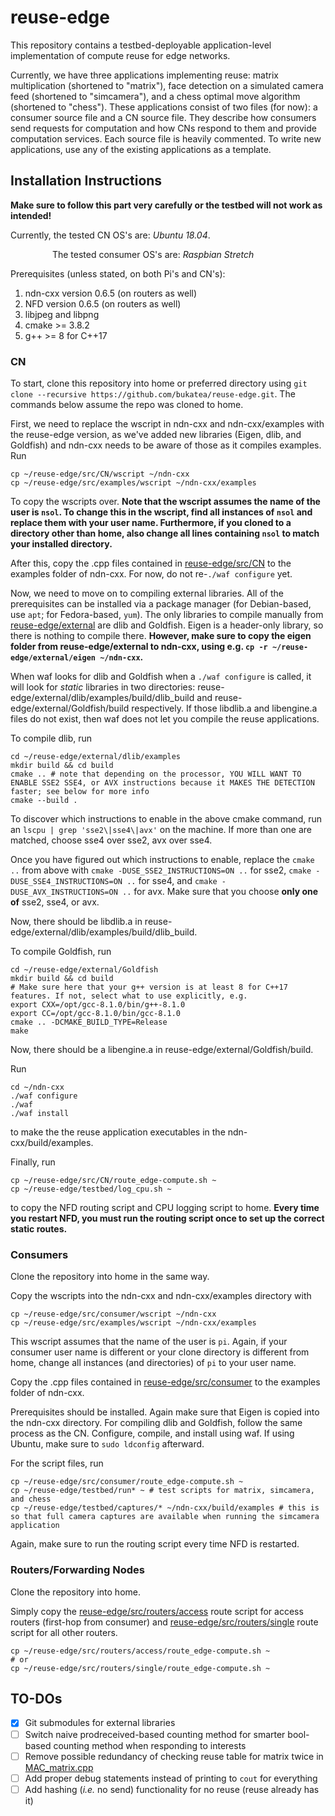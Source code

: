 # reuse-edge
This repository contains a testbed-deployable application-level implementation of compute reuse for edge networks.
<!--- as described in the seminal SEC paper *ICedge*. --->

Currently, we have three applications implementing reuse: matrix multiplication (shortened to "matrix"), face detection on a simulated camera feed (shortened to "simcamera"), and a chess optimal move algorithm (shortened to "chess").
These applications consist of two files (for now): a consumer source file and a CN source file. They describe how consumers send requests for computation and how CNs respond to them and provide computation services.
Each source file is heavily commented. To write new applications, use any of the existing applications as a template.

<!--- For further implementation details, refer to the MobileEdgeCom paper *A Case*. --->

## Installation Instructions
**Make sure to follow this part very carefully or the testbed will not work as intended!**

Currently, the tested CN OS's are: *Ubuntu 18.04*.

&nbsp;&nbsp;&nbsp;&nbsp;&nbsp;&nbsp;&nbsp;&nbsp;&nbsp;&nbsp;&nbsp;&nbsp;&nbsp;&nbsp;&nbsp;&nbsp;&nbsp;The tested consumer OS's are: *Raspbian Stretch*

Prerequisites (unless stated, on both Pi's and CN's):
1. ndn-cxx version 0.6.5 (on routers as well)
2. NFD version 0.6.5 (on routers as well)
3. libjpeg and libpng
4. cmake >= 3.8.2
5. g++ >= 8 for C++17

### CN
To start, clone this repository into home or preferred directory using `git clone --recursive https://github.com/bukatea/reuse-edge.git`. The commands below assume the repo was cloned to home.

First, we need to replace the wscript in ndn-cxx and ndn-cxx/examples with the reuse-edge version, as we've added new libraries (Eigen, dlib, and Goldfish) and ndn-cxx needs to be aware of those as it compiles examples.
Run
```
cp ~/reuse-edge/src/CN/wscript ~/ndn-cxx
cp ~/reuse-edge/src/examples/wscript ~/ndn-cxx/examples
```
To copy the wscripts over. **Note that the wscript assumes the name of the user is `nsol`. To change this in the wscript, find all instances of `nsol` and replace them with your user name. Furthermore, if you cloned to a directory other than home, also change all lines containing `nsol` to match your installed directory.**

After this, copy the .cpp files contained in [reuse-edge/src/CN](../master/src/CN) to the examples folder of ndn-cxx. For now, do not re-`./waf configure` yet.

Now, we need to move on to compiling external libraries. All of the prerequisites can be installed via a package manager (for Debian-based, use `apt`; for Fedora-based, `yum`). The only libraries to compile manually from [reuse-edge/external](../master/external) are dlib and Goldfish. Eigen is a header-only library, so there is nothing to compile there. **However, make sure to copy the eigen folder from reuse-edge/external to ndn-cxx, using e.g. `cp -r ~/reuse-edge/external/eigen ~/ndn-cxx`.**

When waf looks for dlib and Goldfish when a `./waf configure` is called, it will look for *static* libraries in two directories: reuse-edge/external/dlib/examples/build/dlib_build and reuse-edge/external/Goldfish/build respectively. If those libdlib.a and libengine.a files do not exist, then waf does not let you compile the reuse applications.

To compile dlib, run
```
cd ~/reuse-edge/external/dlib/examples
mkdir build && cd build
cmake .. # note that depending on the processor, YOU WILL WANT TO ENABLE SSE2 SSE4, or AVX instructions because it MAKES THE DETECTION faster; see below for more info
cmake --build .
```
To discover which instructions to enable in the above cmake command, run an `lscpu | grep 'sse2\|sse4\|avx'` on the machine. If more than one are matched, choose sse4 over sse2, avx over sse4.

Once you have figured out which instructions to enable, replace the `cmake ..` from above with `cmake -DUSE_SSE2_INSTRUCTIONS=ON ..` for sse2, `cmake -DUSE_SSE4_INSTRUCTIONS=ON ..` for sse4, and `cmake -DUSE_AVX_INSTRUCTIONS=ON ..` for avx. Make sure that you choose **only one of** sse2, sse4, or avx.

Now, there should be libdlib.a in reuse-edge/external/dlib/examples/build/dlib_build.

To compile Goldfish, run
```
cd ~/reuse-edge/external/Goldfish
mkdir build && cd build
# Make sure here that your g++ version is at least 8 for C++17 features. If not, select what to use explicitly, e.g.
export CXX=/opt/gcc-8.1.0/bin/g++-8.1.0
export CC=/opt/gcc-8.1.0/bin/gcc-8.1.0
cmake .. -DCMAKE_BUILD_TYPE=Release
make
```

Now, there should be a libengine.a in reuse-edge/external/Goldfish/build.

Run
```
cd ~/ndn-cxx
./waf configure
./waf
./waf install
```
to make the the reuse application executables in the ndn-cxx/build/examples.

Finally, run
```
cp ~/reuse-edge/src/CN/route_edge-compute.sh ~
cp ~/reuse-edge/testbed/log_cpu.sh ~
```
to copy the NFD routing script and CPU logging script to home. **Every time you restart NFD, you must run the routing script once to set up the correct static routes.**

### Consumers
Clone the repository into home in the same way.

Copy the wscripts into the ndn-cxx and ndn-cxx/examples directory with
```
cp ~/reuse-edge/src/consumer/wscript ~/ndn-cxx
cp ~/reuse-edge/src/examples/wscript ~/ndn-cxx/examples
```
This wscript assumes that the name of the user is `pi`. Again, if your consumer user name is different or your clone directory is different from home, change all instances (and directories) of `pi` to your user name.

Copy the .cpp files contained in [reuse-edge/src/consumer](../master/src/consumer) to the examples folder of ndn-cxx.

Prerequisites should be installed. Again make sure that Eigen is copied into the ndn-cxx directory. For compiling dlib and Goldfish, follow the same process as the CN. Configure, compile, and install using waf. If using Ubuntu, make sure to `sudo ldconfig` afterward.

For the script files, run
```
cp ~/reuse-edge/src/consumer/route_edge-compute.sh ~
cp ~/reuse-edge/testbed/run* ~ # test scripts for matrix, simcamera, and chess
cp ~/reuse-edge/testbed/captures/* ~/ndn-cxx/build/examples # this is so that full camera captures are available when running the simcamera application
```
Again, make sure to run the routing script every time NFD is restarted.

### Routers/Forwarding Nodes
Clone the repository into home.

Simply copy the [reuse-edge/src/routers/access](../master/src/routers/access) route script for access routers (first-hop from consumer) and [reuse-edge/src/routers/single](../master/src/routers/single) route script for all other routers.
```
cp ~/reuse-edge/src/routers/access/route_edge-compute.sh ~
# or
cp ~/reuse-edge/src/routers/single/route_edge-compute.sh ~
```

<!--- ## Past Submissions
| Type | Name | Modules | Status |
| --- | --- | --- | --- |
| Journal | IEEE IoT - *ICedge: When Edge Computing Meets Information-Centric Networking* | simcamera only | pending |
| Conference | ACM/IEEE SEC 2019 - *ICedge: When Edge Computing Meets Information-Centric Networking* | matrix only | reject |
| Workshop | IEEE GLOBECOM MobileEdgeCom 2019 - *A Case for Compute Reuse in Future Edge Systems: An Empirical Study* | matrix, simcamera, and chess | ACCEPT! | --->

## TO-DOs
- [x] Git submodules for external libraries
- [ ] Switch naive prodreceived-based counting method for smarter bool-based counting method when responding to interests
- [ ] Remove possible redundancy of checking reuse table for matrix twice in [MAC_matrix.cpp](../master/src/CN/MAC_matrix.cpp)
- [ ] Add proper debug statements instead of printing to `cout` for everything
- [ ] Add hashing (*i.e.* no send) functionality for no reuse (reuse already has it)
